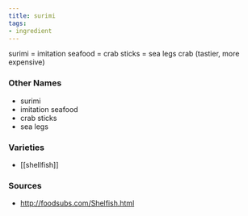 ```yaml
---
title: surimi
tags:
- ingredient
---
```

surimi = imitation seafood = crab sticks = sea legs crab (tastier, more expensive)

### Other Names

* surimi
* imitation seafood
* crab sticks
* sea legs

### Varieties

* [[shellfish]]

### Sources
* http://foodsubs.com/Shelfish.html
